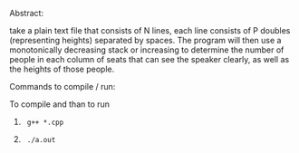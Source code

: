 Abstract:

take a plain text file that consists of N lines,
each line consists of P doubles (representing heights) separated by spaces. 
The program will then use a monotonically decreasing stack or increasing to determine the number of people in
each column of seats that can see the speaker clearly, as well as the heights of those
people.


Commands to compile / run:

To compile and than to run
1.      g++ *.cpp 

2.      ./a.out

